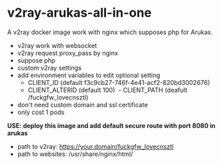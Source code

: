 # v2ray-arukas-all-in-one

A v2ray docker image work with nginx which supposes php for Arukas.

- v2ray work with websocket
- v2ray request proxy_pass by nginx
- suppose php
- custom v2ray settings
- add environment variables to edit optional setting
  - CLIENT_ID (default f3c9cb27-746f-4e41-acf2-820bd3002676)
  - CLIENT_ALTERID (default 100)
  - CLIENT_PATH (deafult /fuckgfw_lovecnsztl)
- don't need custom domain and ssl certificate
- only cost 1 pods

**USE: deploy this image and add default secure route with port 8080 in arukas**

- path to v2ray: https://your.domain/fuckgfw_lovecnsztl
- path to websites: /usr/share/nginx/html/
